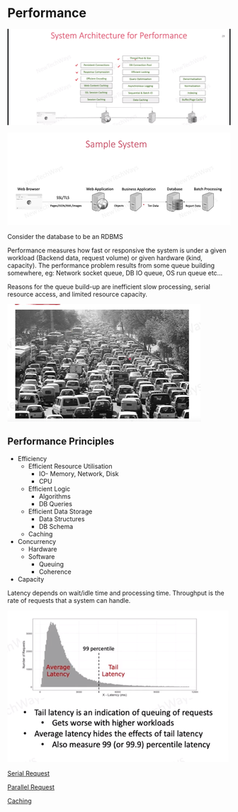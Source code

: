 # Performance

![Untitled](Performance%20f021e38997ed4ecd8e8a971da093db09/Untitled.png)

![Untitled](Performance%20f021e38997ed4ecd8e8a971da093db09/Untitled%201.png)

Consider the database to be an RDBMS

Performance measures how fast or responsive the system is under a given workload (Backend data, request volume) or given hardware (kind, capacity). The performance problem results from some queue building somewhere, eg: Network socket queue, DB IO queue, OS run queue etc…

Reasons for the queue build-up are inefficient slow processing, serial resource access, and limited resource capacity. 

![Untitled](Performance%20f021e38997ed4ecd8e8a971da093db09/Untitled%202.png)

## Performance Principles

- Efficiency
    - Efficient Resource Utilisation
        - IO- Memory, Network, Disk
        - CPU
    - Efficient Logic
        - Algorithms
        - DB Queries
    - Efficient Data Storage
        - Data Structures
        - DB Schema
    - Caching
- Concurrency
    - Hardware
    - Software
        - Queuing
        - Coherence
- Capacity

Latency depends on wait/idle time and processing time. Throughput is the rate of requests that a system can handle.

![Untitled](Performance%20f021e38997ed4ecd8e8a971da093db09/Untitled%203.png)

[Serial Request](Performance%20f021e38997ed4ecd8e8a971da093db09/Serial%20Request%20fd1ad98cc30346ada407ca6ae4f8b719.md)

[Parallel Request ](Performance%20f021e38997ed4ecd8e8a971da093db09/Parallel%20Request%207bd9d477ce644b86973fd832fd5bc6f0.md)

[Caching](Performance%20f021e38997ed4ecd8e8a971da093db09/Caching%209a3a9a858cb34792a6710c92f882b2a5.md)